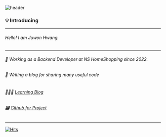 ![header](https://capsule-render.vercel.app/api?type=soft&color=auto&height=150&section=header&text=Hi%20there!☺️&fontSize=50)

### 💡 Introducing

---

###### Hello!  I am Juwon Hwang. 
---
###### 🌱 Working as a Backend Developer at NS HomeShopping since 2022.
###### 📝 Writing a blog for sharing many useful code
#

######  👩🏻‍💻 [Learning Blog](https://blog.naver.com/bokraehwang)
######  🗃 [Github for Project](https://github.com/emperor-juwon)

---

[![Hits](https://hits.seeyoufarm.com/api/count/incr/badge.svg?url=https%3A%2F%2Fgithub.com%2Ffwangjuwon&count_bg=%23B07EEE&title_bg=%2394C1F6&icon=&icon_color=%23E7E7E7&title=hits&edge_flat=false)](https://hits.seeyoufarm.com)
